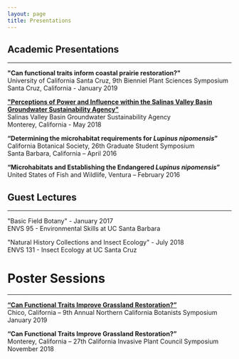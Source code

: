 ```yaml
---
layout: page
title: Presentations
---
```

## Academic Presentations
--------------------
**"Can functional traits inform coastal prairie restoration?"**                                                                         
University of California Santa Cruz, 9th Bienniel Plant Sciences Symposium                                 
Santa Cruz, California - January 2019

**["Perceptions of Power and Influence within the Salinas Valley Basin Groundwater Sustainability Agency"](https://cpb-us-e1.wpmucdn.com/sites.ucsc.edu/dist/e/483/files/2018/06/Final-Project-Presentation-279hr8u.pdf)**                              
Salinas Valley Basin Groundwater Sustainability Agency                                                                           
Monterey, California - May 2018

**“Determining the microhabitat requirements for *Lupinus nipomensis*”**          
California Botanical Society, 26th Graduate Student Symposium       
Santa Barbara, California – April 2016 

**“Microhabitats and Establishing the Endangered *Lupinus nipomensis*”**         
United States of Fish and Wildlife, Ventura – February 2016

## Guest Lectures
--------------------
"Basic Field Botany" - January 2017  
ENVS 95 - Environmental Skills at UC Santa Barbara

"Natural History Collections and Insect Ecology" - July 2018  
ENVS 131 - Insect Ecology at UC Santa Cruz

# Poster Sessions
--------------------
**[“Can Functional Traits Improve Grassland Restoration?”](http://www.norcalbotanists.org/files/NCB_2019_Poster15_LuongJ.pdf)**                
Chico, California – 9th Annual Northern California Botanists Symposium                                        
January 2019

**“Can Functional Traits Improve Grassland Restoration?”**                                      
Monterey, California – 27th California Invasive Plant Council Symposium                    
November 2018
